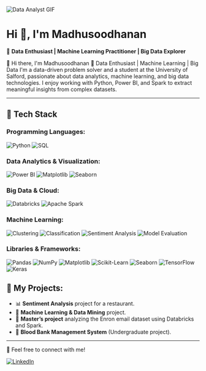 ![Data Analyst GIF](https://media.giphy.com/media/qgQUggAC3Pfv687qPC/giphy.gif)

# Hi 👋, I'm Madhusoodhanan

🎯 **Data Enthusiast | Machine Learning Practitioner | Big Data Explorer**

👋 Hi there, I'm Madhusoodhanan 🎯 Data Enthusiast | Machine Learning | Big Data I'm a data-driven problem solver and a student at the University of Salford, passionate about data analytics, machine learning, and big data technologies. I enjoy working with Python, Power BI, and Spark to extract meaningful insights from complex datasets.

---

## 🚀 Tech Stack

### Programming Languages:
![Python](https://img.shields.io/badge/Python-3776AB?style=for-the-badge&logo=python&logoColor=white)
![SQL](https://img.shields.io/badge/SQL-4479A1?style=for-the-badge&logo=postgresql&logoColor=white)

### Data Analytics & Visualization:
![Power BI](https://img.shields.io/badge/Power%20BI-F2C811?style=for-the-badge&logo=powerbi&logoColor=black)
![Matplotlib](https://img.shields.io/badge/Matplotlib-ffffff?style=for-the-badge&logo=matplotlib&logoColor=black)
![Seaborn](https://img.shields.io/badge/Seaborn-2D3E50?style=for-the-badge&logo=seaborn&logoColor=white)

### Big Data & Cloud:
![Databricks](https://img.shields.io/badge/Databricks-FF3621?style=for-the-badge&logo=databricks&logoColor=white)
![Apache Spark](https://img.shields.io/badge/Apache%20Spark-E25A1C?style=for-the-badge&logo=apachespark&logoColor=white)

### Machine Learning:
![Clustering](https://img.shields.io/badge/Clustering-42A5F5?style=for-the-badge)
![Classification](https://img.shields.io/badge/Classification-AB47BC?style=for-the-badge)
![Sentiment Analysis](https://img.shields.io/badge/Sentiment%20Analysis-FFD54F?style=for-the-badge)
![Model Evaluation](https://img.shields.io/badge/Model%20Evaluation-26A69A?style=for-the-badge)

### Libraries & Frameworks:
![Pandas](https://img.shields.io/badge/Pandas-150458?style=for-the-badge&logo=pandas&logoColor=white)
![NumPy](https://img.shields.io/badge/NumPy-013243?style=for-the-badge&logo=numpy&logoColor=white)
![Matplotlib](https://img.shields.io/badge/Matplotlib-ffffff?style=for-the-badge&logo=matplotlib&logoColor=black)
![Scikit-Learn](https://img.shields.io/badge/Scikit--Learn-F7931E?style=for-the-badge&logo=scikit-learn&logoColor=white)
![Seaborn](https://img.shields.io/badge/Seaborn-2D3E50?style=for-the-badge&logo=seaborn&logoColor=white)
![TensorFlow](https://img.shields.io/badge/TensorFlow-FF6F00?style=for-the-badge&logo=tensorflow&logoColor=white)
![Keras](https://img.shields.io/badge/Keras-D00000?style=for-the-badge&logo=keras&logoColor=white)

## 💼 My Projects:
- 📊 **Sentiment Analysis** project for a restaurant.
- 🤖 **Machine Learning & Data Mining** project.
- 💼 **Master’s project** analyzing the Enron email dataset using Databricks and Spark.
- 🏥 **Blood Bank Management System** (Undergraduate project).
  
---
🔗 Feel free to connect with me!

[![LinkedIn](https://img.shields.io/badge/LinkedIn-blue?style=for-the-badge&logo=linkedin&logoColor=white)](https://www.linkedin.com/in/madhusoodhanan-satya-6a27942a2/)



